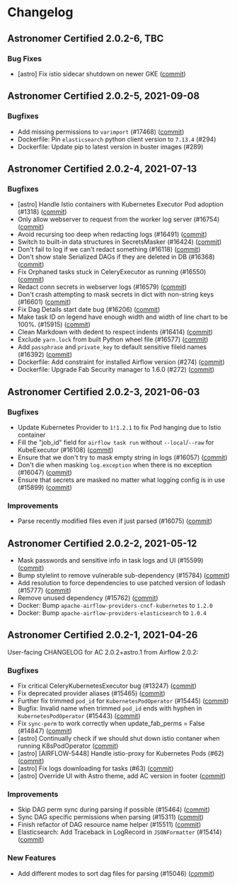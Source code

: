 # Changelog

Astronomer Certified 2.0.2-6, TBC
--------------------------------------------

### Bug Fixes

- [astro] Fix istio sidecar shutdown on newer GKE ([commit](https://github.com/astronomer/airflow/commit/da09ff076))

Astronomer Certified 2.0.2-5, 2021-09-08
----------------------------------------

### Bugfixes

- Add missing permissions to `varimport` (#17468) ([commit](https://github.com/astronomer/airflow/commit/2bbaec8b7))
- Dockerfile: Pin `elasticsearch` python client version to `7.13.4` (#294)
- Dockerfile: Update pip to latest version in buster images (#289)

Astronomer Certified 2.0.2-4, 2021-07-13
----------------------------------------

### Bugfixes

- [astro] Handle Istio containers with Kubernetes Executor Pod adoption (#1318) ([commit](https://github.com/astronomer/airflow/commit/1141c186f))
- Only allow webserver to request from the worker log server (#16754) ([commit](https://github.com/astronomer/airflow/commit/ebf2e305c))
- Avoid recursing too deep when redacting logs (#16491) ([commit](https://github.com/astronomer/airflow/commit/de563e385))
- Switch to built-in data structures in SecretsMasker (#16424) ([commit](https://github.com/astronomer/airflow/commit/523bba07e))
- Don't fail to log if we can't redact something (#16118) ([commit](https://github.com/astronomer/airflow/commit/ae0d11995))
- Don't show stale Serialized DAGs if they are deleted in DB (#16368) ([commit](https://github.com/astronomer/airflow/commit/c95f6d96f))
- Fix Orphaned tasks stuck in CeleryExecutor as running (#16550) ([commit](https://github.com/astronomer/airflow/commit/d44c223c1))
- Redact conn secrets in webserver logs (#16579) ([commit](https://github.com/astronomer/airflow/commit/836803b64))
- Don't crash attempting to mask secrets in dict with non-string keys (#16601) ([commit](https://github.com/astronomer/airflow/commit/a1f3daf7f))
- Fix Dag Details start date bug (#16206) ([commit](https://github.com/astronomer/airflow/commit/39ff9d198))
- Make task ID on legend have enough width and width of line chart to be 100%.  (#15915) ([commit](https://github.com/astronomer/airflow/commit/44ddad0e6))
- Clean Markdown with dedent to respect indents (#16414) ([commit](https://github.com/astronomer/airflow/commit/19b303e27))
- Exclude ``yarn.lock`` from built Python wheel file (#16577) ([commit](https://github.com/astronomer/airflow/commit/99d5ebd1f))
- Add `passphrase` and `private_key` to default sensitive fileld names (#16392) ([commit](https://github.com/astronomer/airflow/commit/aba6acbda))
- Dockerfile: Add constraint for installed Airflow version (#274) ([commit](https://github.com/astronomer/ap-airflow/commit/60174ec))
- Dockerfile: Upgrade Fab Security manager to 1.6.0 (#272) ([commit](https://github.com/astronomer/ap-airflow/commit/417fd5993982e49424fb427941552d0d42ed567e))

Astronomer Certified 2.0.2-3, 2021-06-03
----------------------------------------

### Bugfixes

- Update Kubernetes Provider to `1!1.2.1` to fix Pod hanging due to Istio container
- Fill the "job_id" field for `airflow task run` without `--local`/`--raw` for KubeExecutor (#16108) ([commit](https://github.com/astronomer/airflow/commit/7a6492e70))
- Ensure that we don't try to mask empty string in logs (#16057) ([commit](https://github.com/astronomer/airflow/commit/215758c0a))
- Don't die when masking `log.exception` when there is no exception (#16047) ([commit](https://github.com/astronomer/airflow/commit/c4c2ab288))
- Ensure that secrets are masked no matter what logging config is in use (#15899) ([commit](https://github.com/astronomer/airflow/commit/3e61ccddd))

### Improvements

- Parse recently modified files even if just parsed (#16075) ([commit](https://github.com/astronomer/airflow/commit/cb21b0aca))

Astronomer Certified 2.0.2-2, 2021-05-12
----------------------------------------

- Mask passwords and sensitive info in task logs and UI (#15599) ([commit](https://github.com/astronomer/airflow/commit/7378d458d))
- Bump stylelint to remove vulnerable sub-dependency (#15784) ([commit](https://github.com/astronomer/airflow/commit/838ace342))
- Add resolution to force dependencies to use patched version of lodash (#15777) ([commit](https://github.com/astronomer/airflow/commit/05757577f))
- Remove unused dependency (#15762) ([commit](https://github.com/astronomer/airflow/commit/25cd6b6ed))
- Docker: Bump `apache-airflow-providers-cncf-kubernetes` to `1.2.0`
- Docker: Bump `apache-airflow-providers-elasticsearch` to `1.0.4`

Astronomer Certified 2.0.2-1, 2021-04-26
----------------------------------------

User-facing CHANGELOG for AC 2.0.2+astro.1 from Airflow 2.0.2:

### Bugfixes

- Fix critical CeleryKubernetesExecutor bug (#13247) ([commit](https://github.com/astronomer/airflow/commit/02f780295))
- Fix deprecated provider aliases (#15465) ([commit](https://github.com/astronomer/airflow/commit/b3664d9a0))
- Further fix trimmed `pod_id` for `KubernetesPodOperator` (#15445) ([commit](https://github.com/astronomer/airflow/commit/085bfc3f9))
- Bugfix: Invalid name when trimmed `pod_id` ends with hyphen in ``KubernetesPodOperator`` (#15443) ([commit](https://github.com/astronomer/airflow/commit/cdfe3b0b6))
- Fix `sync-perm` to work correctly when update_fab_perms = False (#14847) ([commit](https://github.com/astronomer/airflow/commit/06c3630ad))
- [astro] Continually check if we should shut down istio contaner when running K8sPodOperator ([commit](https://github.com/astronomer/airflow/commit/ff080c3fd))
- [astro] [AIRFLOW-5448] Handle istio-proxy for Kubernetes Pods (#62) ([commit](https://github.com/astronomer/airflow/commit/baeb8367e))
- [astro] Fix logs downloading for tasks (#63) ([commit](https://github.com/astronomer/airflow/commit/e31d293da))
- [astro] Override UI with Astro theme, add AC version in footer ([commit](https://github.com/astronomer/airflow/commit/aa876183e))

### Improvements

- Skip DAG perm sync during parsing if possible (#15464) ([commit](https://github.com/astronomer/airflow/commit/ab297b731))
- Sync DAG specific permissions when parsing (#15311) ([commit](https://github.com/astronomer/airflow/commit/4bedb7b1f))
- Finish refactor of DAG resource name helper (#15511) ([commit](https://github.com/astronomer/airflow/commit/fd86869a8))
- Elasticsearch: Add Traceback in LogRecord in ``JSONFormatter`` (#15414) ([commit](https://github.com/astronomer/airflow/commit/9a913fe97))

### New Features

- Add different modes to sort dag files for parsing (#15046) ([commit](https://github.com/astronomer/airflow/commit/60c71b7cd))
